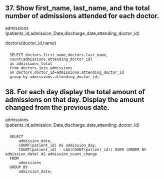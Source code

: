 ## 37. Show first_name, last_name, and the total number of admissions attended for each doctor. 

admissions (patients_id,admission_Date,discharge_date,attending_doctor_id)

doctors(doctor_id,name)

###
      SELECT doctors.first_name,doctors.last_name,
      count(admissions.attending_doctor_id)
      as admissions_total
      from doctors join admissions
      on doctors.doctor_id=admissions.attending_doctor_id
      group by admissions.attending_doctor_id;
###

## 38. For each day display the total amount of admissions on that day. Display the amount changed from the previous date.
admissions (patients_id,admission_Date,discharge_date,attending_doctor_id)
###
      SELECT
          admission_date,
          COUNT(patient_id) AS admission_day,
          COUNT(patient_id) - LAG(COUNT(patient_id)) OVER (ORDER BY admission_date) AS admission_count_change
      FROM
          admissions
      GROUP BY
          admission_date;
###

